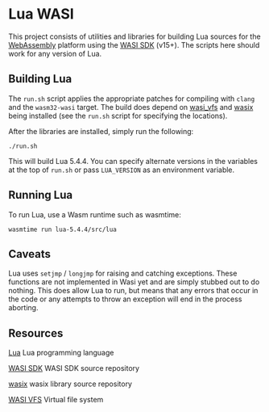 # Lua WASI

This project consists of utilities and libraries for building
Lua sources for the [WebAssembly](https://webassembly.org)
platform using the [WASI SDK](https://github.com/WebAssembly/wasi-sdk) (v15+).
The scripts here should work for any version of Lua.


## Building Lua

The `run.sh` script applies the appropriate patches for compiling with
`clang` and the `wasm32-wasi` target. The build does depend on 
[wasi_vfs](https://github.com/kateinoigakukun/wasi-vfs) and 
[wasix](https://github.com/singlestore-labs/wasix) being installed (see
the `run.sh` script for specifying the locations).

After the libraries are installed, simply run the following:
```
./run.sh
```

This will build Lua 5.4.4. You can specify alternate versions in the
variables at the top of `run.sh` or pass `LUA_VERSION` as an environment
variable.


## Running Lua

To run Lua, use a Wasm runtime such as wasmtime:
```
wasmtime run lua-5.4.4/src/lua 
```


## Caveats

Lua uses `setjmp` / `longjmp` for raising and catching exceptions. These functions
are not implemented in Wasi yet and are simply stubbed out to do nothing.
This does allow Lua to run, but means that any errors that occur in the code
or any attempts to throw an exception will end in the process aborting.


## Resources

[Lua](https://lua.org) Lua programming language

[WASI SDK](https://github.com/WebAssembly/wasi-sdk) WASI SDK source repository

[wasix](https://github.com/singlestore-labs/wasix) wasix library source repository

[WASI VFS](https://github.com/kateinoigakukun/wasi-vfs) Virtual file system
